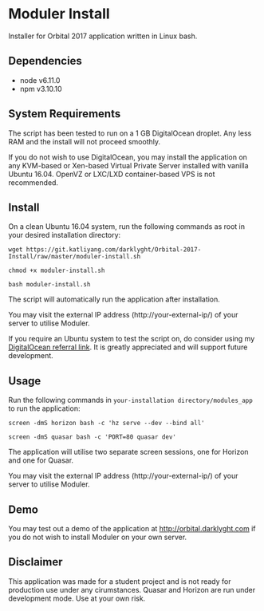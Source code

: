 # Moduler Install

Installer for Orbital 2017 application written in Linux bash.

## Dependencies
* node v6.11.0
* npm v3.10.10

## System Requirements
The script has been tested to run on a 1 GB DigitalOcean droplet. Any less RAM and the install will not proceed smoothly.

If you do not wish to use DigitalOcean, you may install the application on any KVM-based or Xen-based Virtual Private Server installed with vanilla Ubuntu 16.04. OpenVZ or LXC/LXD container-based VPS is not recommended.

## Install
On a clean Ubuntu 16.04 system, run the following commands as root in your desired installation directory:

```
wget https://git.katliyang.com/darklyght/Orbital-2017-Install/raw/master/moduler-install.sh
```
```
chmod +x moduler-install.sh
```
```
bash moduler-install.sh
```
The script will automatically run the application after installation.

You may visit the external IP address (http://your-external-ip/) of your server to utilise Moduler.

If you require an Ubuntu system to test the script on, do consider using my [DigitalOcean referral link](https://m.do.co/c/c9881f486a87). It is greatly appreciated and will support future development.

## Usage
Run the following commands in `your-installation directory/modules_app` to run the application:
```
screen -dmS horizon bash -c 'hz serve --dev --bind all'
```
```
screen -dmS quasar bash -c 'PORT=80 quasar dev'
```
The application will utilise two separate screen sessions, one for Horizon and one for Quasar.

You may visit the external IP address (http://your-external-ip/) of your server to utilise Moduler.

## Demo
You may test out a demo of the application at http://orbital.darklyght.com if you do not wish to install Moduler on your own server.

## Disclaimer
This application was made for a student project and is not ready for production use under any cirumstances. Quasar and Horizon are run under development mode. Use at your own risk.
